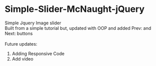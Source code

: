 # Simple-Slider-McNaught-jQuery
Simple Jquery Image slider
<br>
Built from a simple tutorial but, updated with OOP and added Prev: and Next: buttons
<br><br>
Future updates:
<br>
1) Adding Responsive Code
2) Add video
